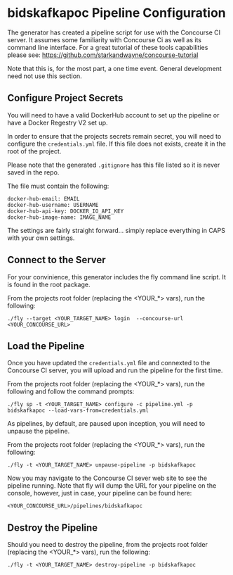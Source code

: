 # bidskafkapoc Pipeline Configuration

The generator has created a pipeline script for use with the Concourse CI server. It assumes some familiarity with Concourse Ci as well as its command line interface. For a great tutorial of these tools capabilities please see: https://github.com/starkandwayne/concourse-tutorial

Note that this is, for the most part, a one time event. General development need not use this section.

## Configure Project Secrets

You will need to have a valid DockerHub account to set up the pipeline or have a Docker Regestry V2 set up.

In order to ensure that the projects secrets remain secret, you will need to configure the `credentials.yml` file. If this file does not exists, create it in the root of the project.

Please note that the generated `.gitignore` has this file listed so it is never saved in the repo.

The file must contain the following:

```
docker-hub-email: EMAIL
docker-hub-username: USERNAME
docker-hub-api-key: DOCKER_IO_API_KEY
docker-hub-image-name: IMAGE_NAME

```

The settings are fairly straight forward... simply replace everything in CAPS with your own settings.

## Connect to the Server

For your convinience, this generator includes the fly command line script. It is found in the root package. 

From the projects root folder (replacing the <YOUR_*> vars), run the following:

```
./fly --target <YOUR_TARGET_NAME> login  --concourse-url <YOUR_CONCOURSE_URL>

```

## Load the Pipeline

Once you have updated the `credentials.yml` file and connexted to the Concourse CI server, you will upload and run the pipeline for the first time.

From the projects root folder (replacing the <YOUR_*> vars), run the following and follow the command prompts:

```
./fly sp -t <YOUR_TARGET_NAME> configure -c pipeline.yml -p bidskafkapoc --load-vars-from=credentials.yml

```

As pipelines, by default, are paused upon inception, you will need to unpause the pipeline. 

From the projects root folder (replacing the <YOUR_*> vars), run the following:

```
./fly -t <YOUR_TARGET_NAME> unpause-pipeline -p bidskafkapoc

```

Now you may navigate to the Concourse CI sever web site to see the pipeline running. Note that fly will dump the URL for your pipeline on the console, however, just in case, your pipeline can be found here:

```
<YOUR_CONCOURSE_URL>/pipelines/bidskafkapoc
```

## Destroy the Pipeline

Should you need to destroy the pipeline, from the projects root folder (replacing the <YOUR_*> vars), run the following:

```
./fly -t <YOUR_TARGET_NAME> destroy-pipeline -p bidskafkapoc
```
